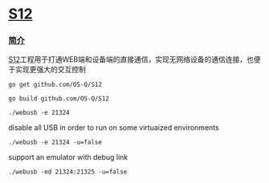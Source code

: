 ﻿# [S12](https://github.com/OS-Q/S12)

### [简介](https://github.com/OS-Q/S12/wiki) 

[S12](https://github.com/OS-Q/S12)工程用于打通WEB端和设备端的直接通信，实现无网络设备的通信连接，也便于实现更强大的交互控制


`go get github.com/OS-Q/S12`

`go build github.com/OS-Q/S12`

`./webusb -e 21324`

disable all USB in order to run on some virtuaized environments

`./webusb -e 21324 -u=false`

support an emulator with debug link

`./webusb -ed 21324:21325 -u=false`



